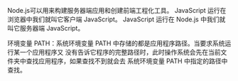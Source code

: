 Node.js可以用来构建服务器端应用和创建前端工程化工具。
JavaScript 运行在浏览器中我们就叫它客户端 JavaScript。 
JavaScript 运行在 Node.js 中我们就叫它服务器端 JavaScript。

环境变量 PATH：系统环境变量 PATH 中存储的都是应用程序路径。当要求系统运行某一个应用程序又 没有告诉它程序的完整路径时，此时操作系统会先在当前文件夹中查找应用程序，如果查找不到就会去 系统环境变量 PATH 中指定的路径中查找。